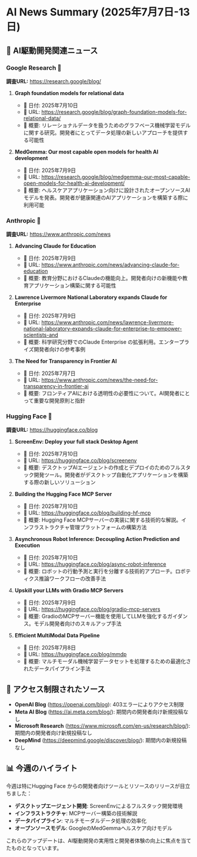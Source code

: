 # AI News Summary (2025年7月7日-13日)

## 📰 AI駆動開発関連ニュース

### Google Research 🔬
**調査URL:** https://research.google/blog/

1. **Graph foundation models for relational data**
   - 📅 日付: 2025年7月10日
   - 🔗 URL: https://research.google/blog/graph-foundation-models-for-relational-data/
   - 📝 概要: リレーショナルデータを扱うためのグラフベース機械学習モデルに関する研究。開発者にとってデータ処理の新しいアプローチを提供する可能性

2. **MedGemma: Our most capable open models for health AI development**
   - 📅 日付: 2025年7月9日
   - 🔗 URL: https://research.google/blog/medgemma-our-most-capable-open-models-for-health-ai-development/
   - 📝 概要: ヘルスケアアプリケーション向けに設計されたオープンソースAIモデルを発表。開発者が健康関連のAIアプリケーションを構築する際に利用可能

### Anthropic 🤖
**調査URL:** https://www.anthropic.com/news

1. **Advancing Claude for Education**
   - 📅 日付: 2025年7月9日
   - 🔗 URL: https://www.anthropic.com/news/advancing-claude-for-education
   - 📝 概要: 教育分野におけるClaudeの機能向上。開発者向けの新機能や教育アプリケーション構築に関する可能性

2. **Lawrence Livermore National Laboratory expands Claude for Enterprise**
   - 📅 日付: 2025年7月9日
   - 🔗 URL: https://www.anthropic.com/news/lawrence-livermore-national-laboratory-expands-claude-for-enterprise-to-empower-scientists-and
   - 📝 概要: 科学研究分野でのClaude Enterprise の拡張利用。エンタープライズ開発者向けの参考事例

3. **The Need for Transparency in Frontier AI**
   - 📅 日付: 2025年7月7日
   - 🔗 URL: https://www.anthropic.com/news/the-need-for-transparency-in-frontier-ai
   - 📝 概要: フロンティアAIにおける透明性の必要性について。AI開発者にとって重要な開発原則と指針

### Hugging Face 🤗
**調査URL:** https://huggingface.co/blog

1. **ScreenEnv: Deploy your full stack Desktop Agent**
   - 📅 日付: 2025年7月10日
   - 🔗 URL: https://huggingface.co/blog/screenenv
   - 📝 概要: デスクトップAIエージェントの作成とデプロイのためのフルスタック開発ツール。開発者がデスクトップ自動化アプリケーションを構築する際の新しいソリューション

2. **Building the Hugging Face MCP Server**
   - 📅 日付: 2025年7月10日
   - 🔗 URL: https://huggingface.co/blog/building-hf-mcp
   - 📝 概要: Hugging Face MCPサーバーの実装に関する技術的な解説。インフラストラクチャ管理プラットフォームの構築方法

3. **Asynchronous Robot Inference: Decoupling Action Prediction and Execution**
   - 📅 日付: 2025年7月10日
   - 🔗 URL: https://huggingface.co/blog/async-robot-inference
   - 📝 概要: ロボットの行動予測と実行を分離する技術的アプローチ。ロボティクス推論ワークフローの改善手法

4. **Upskill your LLMs with Gradio MCP Servers**
   - 📅 日付: 2025年7月9日
   - 🔗 URL: https://huggingface.co/blog/gradio-mcp-servers
   - 📝 概要: GradioのMCPサーバー機能を使用してLLMを強化するガイダンス。モデル開発者向けのスキルアップ手法

5. **Efficient MultiModal Data Pipeline**
   - 📅 日付: 2025年7月8日
   - 🔗 URL: https://huggingface.co/blog/mmdp
   - 📝 概要: マルチモーダル機械学習データセットを処理するための最適化されたデータパイプライン手法

## 🚫 アクセス制限されたソース

- **OpenAI Blog** (https://openai.com/blog): 403エラーによりアクセス制限
- **Meta AI Blog** (https://ai.meta.com/blog/): 期間内の開発者向け新規投稿なし
- **Microsoft Research** (https://www.microsoft.com/en-us/research/blog/): 期間内の開発者向け新規投稿なし
- **DeepMind** (https://deepmind.google/discover/blog/): 期間内の新規投稿なし

## 📊 今週のハイライト

今週は特にHugging Face からの開発者向けツールとリソースのリリースが目立ちました：

- **デスクトップエージェント開発**: ScreenEnvによるフルスタック開発環境
- **インフラストラクチャ**: MCPサーバー構築の技術解説
- **データパイプライン**: マルチモーダルデータ処理の効率化
- **オープンソースモデル**: GoogleのMedGemmaヘルスケア向けモデル

これらのアップデートは、AI駆動開発の実用性と開発者体験の向上に焦点を当てたものとなっています。